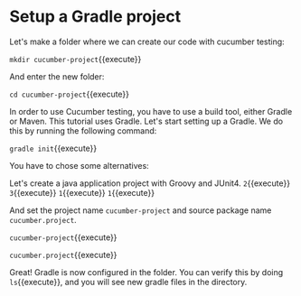 # Setup a Gradle project

Let's make a folder where we can create our code with cucumber testing:

`mkdir cucumber-project`{{execute}}

And enter the new folder:

`cd cucumber-project`{{execute}}

In order to use Cucumber testing, you have to use a build tool, either Gradle or Maven. This tutorial uses Gradle. Let's start setting up a Gradle. We do this by running the following command:

`gradle init`{{execute}}

You have to chose some alternatives:

Let's create a java application project with Groovy and JUnit4. 
`2`{{execute}}
`3`{{execute}}
`1`{{execute}}
`1`{{execute}}

And set the project name `cucumber-project` and source package name `cucumber.project`.

`cucumber-project`{{execute}}

`cucumber.project`{{execute}}

Great! Gradle is now configured in the folder. You can verify this by doing `ls`{{execute}}, and you will see new gradle files in the directory. 


